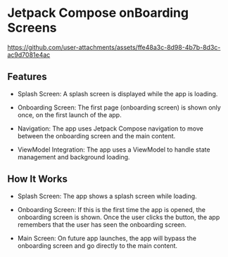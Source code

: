 # Jetpack Compose onBoarding Screens

https://github.com/user-attachments/assets/ffe48a3c-8d98-4b7b-8d3c-ac9d7081e4ac
## Features
- Splash Screen: 
A splash screen is displayed while the app is loading.

- Onboarding Screen: 
The first page (onboarding screen) is shown only once, on the first launch of the app.

- Navigation: 
The app uses Jetpack Compose navigation to move between the onboarding screen and the main content.

- ViewModel Integration: 
The app uses a ViewModel to handle state management and background loading.

## How It Works

- Splash Screen: 
The app shows a splash screen while loading.

- Onboarding Screen: 
If this is the first time the app is opened, the onboarding screen is shown. Once the user clicks the button, the app remembers that the user has seen the onboarding screen.

- Main Screen: 
On future app launches, the app will bypass the onboarding screen and go directly to the main content.
